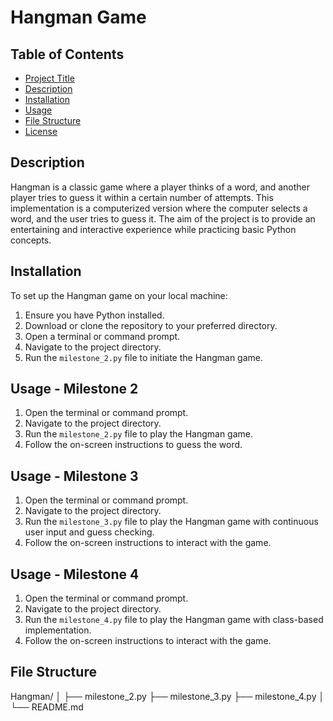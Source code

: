 # Hangman Game

## Table of Contents
- [Project Title](#hangman-game)
- [Description](#description)
- [Installation](#installation)
- [Usage](#usage)
- [File Structure](#file-structure)
- [License](#license)

## Description
Hangman is a classic game where a player thinks of a word, and another player tries to guess it within a certain number of attempts. This implementation is a computerized version where the computer selects a word, and the user tries to guess it. The aim of the project is to provide an entertaining and interactive experience while practicing basic Python concepts.

## Installation
To set up the Hangman game on your local machine:

1. Ensure you have Python installed.
2. Download or clone the repository to your preferred directory.
3. Open a terminal or command prompt.
4. Navigate to the project directory.
5. Run the `milestone_2.py` file to initiate the Hangman game.

## Usage - Milestone 2
1. Open the terminal or command prompt.
2. Navigate to the project directory.
3. Run the `milestone_2.py` file to play the Hangman game.
4. Follow the on-screen instructions to guess the word.
 
## Usage - Milestone 3
1. Open the terminal or command prompt.
2. Navigate to the project directory.
3. Run the `milestone_3.py` file to play the Hangman game with continuous user input and guess checking.
4. Follow the on-screen instructions to interact with the game.

## Usage - Milestone 4
1. Open the terminal or command prompt.
2. Navigate to the project directory.
3. Run the `milestone_4.py` file to play the Hangman game with class-based implementation.
4. Follow the on-screen instructions to interact with the game.

## File Structure
Hangman/
│
├── milestone_2.py
├── milestone_3.py
├── milestone_4.py
│
└── README.md
